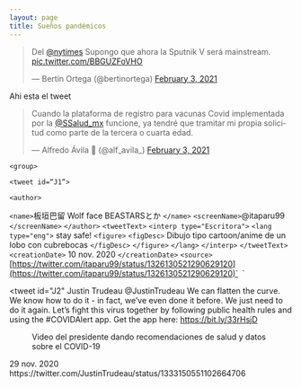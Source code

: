 ```yaml
---
layout: page
title: Sueños pandémicos
---
```



<blockquote class="twitter-tweet"><p lang="es" dir="ltr">Del <a href="https://twitter.com/nytimes?ref_src=twsrc%5Etfw">@nytimes</a> Supongo que ahora la Sputnik V será mainstream. <a href="https://t.co/BBGUZFoVHO">pic.twitter.com/BBGUZFoVHO</a></p>&mdash; Bertín Ortega (@bertinortega) <a href="https://twitter.com/bertinortega/status/1357036629240733698?ref_src=twsrc%5Etfw">February 3, 2021</a></blockquote> <script async src="https://platform.twitter.com/widgets.js" charset="utf-8"></script>


Ahi esta el tweet


<blockquote class="twitter-tweet"><p lang="es" dir="ltr">Cuando la plataforma de registro para vacunas Covid implementada por la <a href="https://twitter.com/SSalud_mx?ref_src=twsrc%5Etfw">@SSalud_mx</a> funcione, ya tendré que tramitar mi propia solicitud como parte de la tercera o cuarta edad.</p>&mdash; Alfredo Ávila 💚 (@alf_avila_) <a href="https://twitter.com/alf_avila_/status/1357045476697247748?ref_src=twsrc%5Etfw">February 3, 2021</a></blockquote> <script async src="https://platform.twitter.com/widgets.js" charset="utf-8"></script>


`<group>`

`<tweet id=“J1”>`

`<author>`

`<name>`板垣巴留 Wolf face BEASTARSとか `</name>`
`<screenName>`@itaparu99 `</screenName>`
`</author>`
`<tweetText>`
`<interp type="Escritora">`
`<lang type="eng">`
stay safe!
`<figure>`
 `<figDesc>` Dibujo tipo cartoon/anime de un lobo con cubrebocas `</figDesc>`
`</figure>`
`</lang>`
`</interp>`
`</tweetText>`
`<creationDate>` 10 nov. 2020 `</creationDate>`
`<source>` [https://twitter.com/itaparu99/status/1326130521290629120](https://twitter.com/itaparu99/status/1326130521290629120)`</source>`
`</tweet>`

<tweet id="J2"
<author>
<name>Justin Trudeau</name>
<screenName>@JustinTrudeau</screenName>
</author>
<tweetText>
<interp type="Figura politica">
<lang type="eng">
We can flatten the curve. We know how to do it - in fact, we’ve even done it before. We just need to do it again. Let’s fight this virus together by following public
health rules and using the #COVIDAlert app. Get the app here: https://bit.ly/33rHsjD
<figure>
 <figDesc>Video del presidente dando recomendaciones de salud y datos sobre el COVID-19</figDesc>
</figure>
</interp>
</lang type="eng">
</tweetText>
<creationDate>29 nov. 2020</creationDate>
<source>https://twitter.com/JustinTrudeau/status/1333150551102664706</source>
</tweet>
</group>


